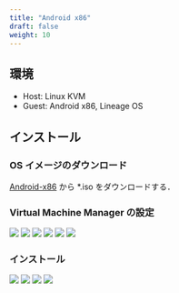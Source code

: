 ```yaml
---
title: "Android x86"
draft: false
weight: 10
---
```

## 環境

- Host: Linux KVM
- Guest: Android x86, Lineage OS

## インストール

### **OS イメージのダウンロード**

[Android-x86](https://www.android-x86.org/) から \*.iso をダウンロードする．

### **Virtual Machine Manager の設定**

![](android-x86-overview.png)
![](android-x86-osinfo.png)
![](android-x86-cpu.png)
![](android-x86-mem.png)
![](android-x86-disk.png)
![](android-x86-nic.png)

### **インストール**

![](android-x86-grub.png)
![](android-x86-autoins.png)
![](android-x86-wifi1.png)
![](android-x86-wifi2.png)
